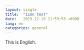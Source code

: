```yaml
---
layout: single
title:  "i18n test"
date:   2023-12-19 11:53:53 +0900
lang: en
categories: general
---
```


This is English.


